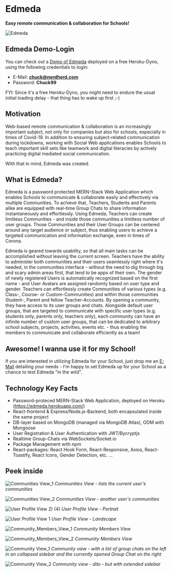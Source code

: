 # Edmeda

**Easy remote communication & collaboration for Schools!**

![Edmeda](https://user-images.githubusercontent.com/126368/141141252-f9a82e20-f22e-4ead-9b61-08e82b3bec2e.png)

## Edmeda Demo-Login

You can check out a [Demo of Edmeda](https://edmeda.herokuapp.com/) deployed on a free Heroku-Dyno, using the following credentials to login:

- E-Mail: **chuck@nerdherd.com**
- Password: **Chuck99**

FYI: Since it's a free Heroku-Dyno, you might need to endure the usual initial loading delay - that thing has to wake up first ;-)  

## Motivation

Web-based remote communication & collaboration is an increasingly important subject, not only for companies but also for schools, especially in times of Covid-19. In addition to ensuring subject-related communication during lockdowns, working with Social Web applications enables Schools to teach important skill sets like teamwork and digital literacies by actively practicing digital mediated social communication.  

With that in mind, Edmeda was created.

## What is Edmeda?

Edmeda is a password protected MERN-Stack Web Application which enables Schools to communicate & collaborate easily and effectively via multiple Communities. To achieve that, Teachers, Students and Parents alike are equipped with real-time Group Chats to share information instantaneously and effortlessly. Using Edmeda, Teachers can create limitless Communities - and inside those communities a limitless number of user groups. Those Communities and their User Groups can be centered around any target audience or subject, thus enabling users to achieve a targeted communication and information exchange, even in times of Corona.

Edmeda is geared towards usability, so that all main tasks can be accomplished without leaving the current screen. Teachers have the ability to administer both communities and their users seamlessly right where it's needed, in the communities interface - without the need to dig through big and scary admin areas first, that tend to be apps of their own. The gender of newly registered Users is automatically recognized based on the first name - and User Avatars are assigned randomly based on user type and gender. Teachers can effortlessly create Communities of various types (e.g. Class-, Course- or Custom-Communities) and within those communities Student-, Parent and fellow Teacher-Accounts. By opening a community, they have access to its user groups and chats. Alongside default user groups, that are targeted to communicate with specific user types (e.g. students only, parents only, teachers only), each community can have an infinite number of custom user groups, that can be dedicated to arbitrary school subjects, projects, activities, events etc. - thus enabling the members to communicate and collaborate efficiently as a team!

## Awesome! I wanna use it for my School!

If you are interested in utilizing Edmeda for your School, just drop me an [E-Mail](mailto:christian.daum@protonmail.com?subject=[Edmeda]) detailing your needs - I'm happy to set Edmeda up for your School as a chance to test Edmeda "in the wild".

## Technology Key Facts

- Password-proteced MERN-Stack Web Application, deployed on Heroku (https://edmeda.herokuapp.com/)
- React-frontend & Express/Node.js-Backend, both encapsulated inside the same project
- DB-layer based on MongoDB (managed via MongoDB Atlas), ODM with Mongoose
- User Registration & User Authentication with JWT/Bycryptjs
- Realtime Group-Chats via WebSockets/Socket.io
- Package Management with npm
- React-packages: React Hook Form, React-Responsive, Axios, React-Toastify, React Icons, Gender Detection, etc. ...

## Peek inside 

![Communities View_1](https://user-images.githubusercontent.com/126368/141147317-d40d6519-c597-4442-9903-0ea87b219724.png)
*Communities View - lists the current user's communities*

![Communities View_2](https://user-images.githubusercontent.com/126368/141141255-71854e50-0f54-4416-be34-b9e17e497fe9.png)
*Communities View - another user's communities*


![User Profile View 2) (4)](https://user-images.githubusercontent.com/126368/147591867-fb4e8cf9-c9d7-409a-bbed-047e1c6020b0.png)
*User Profile View - Portrait*

![User Profile View 1](https://user-images.githubusercontent.com/126368/147591865-773a5627-64d1-47af-b84d-c5c72056c273.png)
*User Profile View - Landscape*




![Community_Members_View_1](https://user-images.githubusercontent.com/126368/141141260-d4d03854-f7de-4ca5-a4bb-90a87fc06611.png)
*Community Members View*

![Community_Members_View_2](https://user-images.githubusercontent.com/126368/141141262-a652b0f2-cda7-4d9e-94e3-0019ef9f195c.png)
*Community Members View*

![Community View_1](https://user-images.githubusercontent.com/126368/141141263-27abf2b4-e192-48fa-a842-ffc6f0032230.png)
*Community view - with a list of group chats on the left in an collapsed sidebar and the currently opened Group Chat on the right*

![Community View_2](https://user-images.githubusercontent.com/126368/141141265-77490be3-a8ca-4592-bb84-4f74ef147a8d.png)
*Community view - dito - but with extended sidebar*
